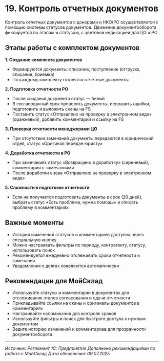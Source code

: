 # 19. Контроль отчетных документов

Контроль отчетных документов с донорами и НКО/РО осуществляется с помощью системы статусов документов. Движение документооборота фиксируется по этапам и статусам, с цветовой индикацией для ЦО и РО.

## Этапы работы с комплектом документов

**1. Создание комплекта документов**
- Формируются документы: списание, поступление (отгрузка, списание, приемка)
- По каждому комплекту готовятся отчетные документы

**2. Подготовка отчетности РО**
- После создания документа статус — белый
- В согласованный срок проверить документы, исправить ошибки, подготовить и выложить сканы на FS
- Поставить статус «Отправлено на проверку в электронном виде» (оранжевый), добавить комментарий и ссылку на FS

**3. Проверка отчетности менеджерами ЦО**
- При отсутствии замечаний документы передаются в юридический отдел, статус «Оригинал передан юристу»

**4. Доработка отчетности в РО**
- При замечаниях статус «Возвращено в доработку» (сиреневый), комментарии с замечаниями
- После доработки снова «Отправлено на проверку в электронном виде»

**5. Сложности в подготовке отчетности**
- Если не получается подготовить документы в срок (20 дней), выбрать статус «Есть проблема, нужна помощь» и описать проблему в комментариях

## Важные моменты

- История изменений статусов и комментариев доступна через специальную кнопку
- Можно настраивать фильтры по периоду, контрагенту, статусу, использовать поиск
- Рекомендуется ежедневно отслеживать сроки отчетности и замечания
- Уведомления о долгах появляются автоматически

## Рекомендации для МойСклад

- Используйте статусы и комментарии в документах для отслеживания этапов согласования и сдачи отчетности
- Прикладывайте ссылки на сканы и оригиналы документов в комментариях
- Настраивайте напоминания для контроля сроков
- Используйте фильтры и поиск для быстрого доступа к нужным документам
- Ведите историю изменений и комментариев для прозрачности документооборота

---

*Источник: Регламент 1С: Предприятие*
*Дополнено рекомендациями по работе с МойСклад*
*Дата обновления: 09.07.2025* 